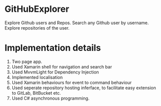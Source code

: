 # GitHubExplorer
Explore Github users and Repos.
Search any Github user by username.
Explore repositories of the user.

# Implementation details
1. Two page app.
2. Used Xamarin shell for navigation and search bar
3. Used MvvmLight for Dependency Injection
4. Implemented localisation
5. Used Xamarin behaviours for event to command behaviour
6. Used seperate repository hosting inferface, to facilitate easy extension to GitLab, BitBucket etc.
7. Used C# asynchronous programming.
